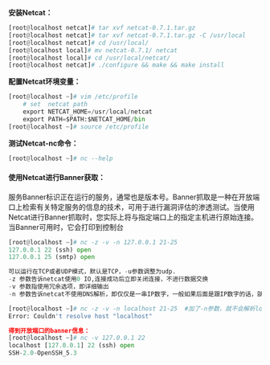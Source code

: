 **安装Netcat：**
```py
[root@localhost netcat]# tar xvf netcat-0.7.1.tar.gz 
[root@localhost netcat]# tar xvf netcat-0.7.1.tar.gz -C /usr/local
[root@localhost netcat]# cd /usr/local/
[root@localhost local]# mv netcat-0.7.1/ netcat
[root@localhost local]# cd /usr/local/netcat/
[root@localhost netcat]# ./configure && make && make install

```
**配置Netcat环境变量：**
```py
[root@localhost ~]# vim /etc/profile
    # set  netcat path
    export NETCAT_HOME=/usr/local/netcat
    export PATH=$PATH:$NETCAT_HOME/bin
[root@localhost ~]# source /etc/profile

```
**测试Netcat-nc命令：**
```py
[root@localhost ~]# nc --help

```

#### 使用Netcat进行Banner获取： ####
服务Banner标识正在运行的服务，通常也是版本号。Banner抓取是一种在开放端口上检索有关特定服务的信息的技术，可用于进行漏洞评估的渗透测试。当使用Netcat进行Banner抓取时，您实际上将与指定端口上的指定主机进行原始连接。当Banner可用时，它会打印到控制台

```py
[root@localhost ~]# nc -z -v -n 127.0.0.1 21-25  
127.0.0.1 22 (ssh) open
127.0.0.1 25 (smtp) open

可以运行在TCP或者UDP模式，默认是TCP，-u参数调整为udp.
-z 参数告诉netcat使用0 IO,连接成功后立即关闭连接，不进行数据交换
-v 参数指使用冗余选项，即详细输出
-n 参数告诉netcat不使用DNS解析，即仅仅是一串IP数字，一般如果后面是跟IP数字的话，就带上-n参数；跟着是域名的话，就不带-n参数。

[root@localhost ~]# nc -z -v -n localhost 21-25  #加了-n参数，就不会解析localhost，导致报错
Error: Couldn't resolve host "localhost"

得到开放端口的banner信息：
[root@localhost ~]# nc -v 127.0.0.1 22
localhost [127.0.0.1] 22 (ssh) open
SSH-2.0-OpenSSH_5.3

```
